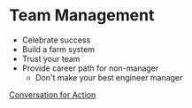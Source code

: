 # Team Management

* Celebrate success
* Build a farm system
* Trust your team
* Provide career path for non-manager
    * Don't make your best engineer manager

[Conversation for Action](file://presentation/image/CofA-Graphic2.jpg)